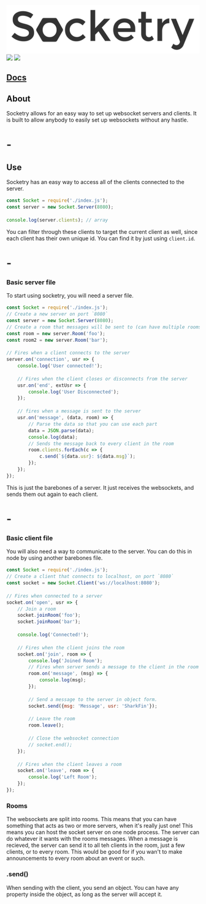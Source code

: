 <img src='./docs/images/Words.png'><br/>
<img src='https://travis-ci.org/PlayBy/Socketry.svg?branch=master'>
<img src='https://ci.appveyor.com/api/projects/status/lkhnwcrii036fphh?svg=true'>

## [Docs](https://playby.github.io/Socketry/)

## About

Socketry allows for an easy way to set up websocket servers and clients. It is built to allow anybody to easily set up websockets without any hastle. 
# -
## Use
Socketry has an easy way to access all of the clients connected to the server.<br/>
```js
const Socket = require('./index.js');
const server = new Socket.Server(8080);

console.log(server.clients); // array
```
You can filter through these clients to target the current client as well, since each client has their own unique id. You can find it by just using `client.id`.<br/>
# -
### Basic server file
To start using socketry, you will need a server file. <br/>
```js
const Socket = require('./index.js');
// Create a new server on port `8080`
const server = new Socket.Server(8080);
// Create a room that messages will be sent to (can have multiple rooms)
const room = new server.Room('foo');
const room2 = new server.Room('bar');

// Fires when a client connects to the server
server.on('connection', usr => {
    console.log('User connected!');
    
    // Fires when the client closes or disconnects from the server
    usr.on('end', extUsr => {
        console.log('User Disconnected');
    });
    
    // fires when a message is sent to the server
    usr.on('message', (data, room) => {
        // Parse the data so that you can use each part
        data = JSON.parse(data);
        console.log(data);
        // Sends the message back to every client in the room
        room.clients.forEach(c => {
            c.send(`${data.usr}: ${data.msg}`);
        });
    });
});
```
This is just the barebones of a server. It just receives the websockets, and sends them out again to each client.
# -
### Basic client file
You will also need a way to communicate to the server. You can do this in node by using another barebones file.
```js
const Socket = require('./index.js');
// Create a client that connects to localhost, on port `8080`
const socket = new Socket.Client('ws://localhost:8080');

// Fires when connected to a server
socket.on('open', usr => {
    // Join a room
    socket.joinRoom('foo');
    socket.joinRoom('bar');

    console.log('Connected!');

    // Fires when the client joins the room
    socket.on('join', room => {
        console.log('Joined Room');
        // Fires when server sends a message to the client in the room
        room.on('message', (msg) => {
            console.log(msg);
        });

        // Send a message to the server in object form.
        socket.send({msg: 'Message', usr: 'SharkFin'});

        // Leave the room
        room.leave();

        // Close the websocket connection 
        // socket.end();
    });

    // Fires when the client leaves a room
    socket.on('leave', room => {
        console.log('Left Room');
    });
});
```

### Rooms
The websockets are split into rooms. This means that you can have something that acts as two or more servers, when it's really just one! This means you can host the socket server on one node process. The server can do whatever it wants with the rooms messages. When a message is recieved, the server can send it to all teh clients in the room, just a few clients, or to every room. This would be good for if you wan't to make announcements to every room about an event or such. 

### .send()
When sending with the client, you send an object. You can have any property inside the object, as long as the server will accept it. 